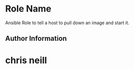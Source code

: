 Role Name
========

Ansible Role to tell a host to pull down an image and start it.

Author Information
------------------

# chris neill
###         #
